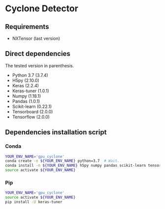 # Cyclone Detector

## Requirements

- NXTensor (last version)

## Direct dependencies

The tested version in parenthesis.

- Python 3.7 (3.7.4)
- H5py (2.10.0)
- Keras (2.2.4)
- Keras-tuner (1.0.1)
- Numpy (1.18.1)
- Pandas (1.0.1)
- Scikit-learn (0.22.1)
- Tensorboard (2.0.0)
- Tensorflow (2.0.0)


## Dependencies installation script

### Conda

```bash
YOUR_ENV_NAME='gpu_cyclone'
conda create -n ${YOUR_ENV_NAME} python=3.7  # Wait.
conda install -n ${YOUR_ENV_NAME} h5py numpy pandas scikit-learn tensorboard tensorflow'>=2'  # Wait.
source activate ${YOUR_ENV_NAME}
```

### Pip

```bash
YOUR_ENV_NAME='gpu_cyclone'
source activate ${YOUR_ENV_NAME}
pip install -U keras-tuner
```
